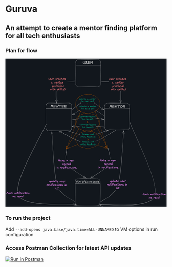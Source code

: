 # Guruva

## An attempt to create a mentor finding platform for all tech enthusiasts

### Plan for flow
![img.png](img.png)


### To run the project

Add `--add-opens java.base/java.time=ALL-UNNAMED` to VM options in run configuration

### Access Postman Collection for latest API updates
[![Run in Postman](https://run.pstmn.io/button.svg)](https://api.postman.com/collections/18473491-28e69f41-3914-49f5-ad19-a5914b506b70?access_key=PMAT-01H36PVV2FNKR8BPG3H7D96QP4)

[//]: # (Getters and Updaters of User, Mentor and Mentee, following exception handling & best practices)
[//]: # (Add a new Rating document class)
[//]: # (Notification system for Mentee and Mentor)
